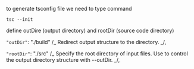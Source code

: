 to generate tsconfig file we need to type command

`tsc --init`

define outDire (output directory) and rootDir (source code directory)

`"outDir"`: "./build" /_ Redirect output structure to the directory. _/,

`"rootDir"`: "./src" /_ Specify the root directory of input files. Use to control the output directory structure with --outDir. _/,
